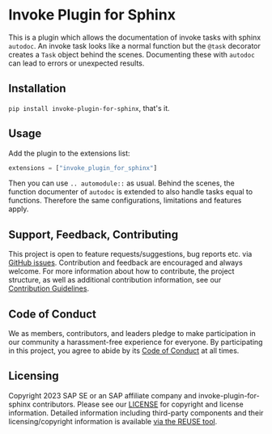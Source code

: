 # Invoke Plugin for Sphinx
This is a plugin which allows the documentation of invoke tasks with sphinx `autodoc`.
An invoke task looks like a normal function but the `@task` decorator creates a `Task` object behind the scenes.
Documenting these with `autodoc` can lead to errors or unexpected results.

## Installation
`pip install invoke-plugin-for-sphinx`, that's it.

## Usage
Add the plugin to the extensions list:

```py
extensions = ["invoke_plugin_for_sphinx"]
```

Then you can use `.. automodule::` as usual.
Behind the scenes, the function documenter of `autodoc` is extended to also handle tasks equal to functions.
Therefore the same configurations, limitations and features apply.

## Support, Feedback, Contributing

This project is open to feature requests/suggestions, bug reports etc. via [GitHub issues](https://github.com/SAP/invoke-plugin-for-sphinx/issues). Contribution and feedback are encouraged and always welcome. For more information about how to contribute, the project structure, as well as additional contribution information, see our [Contribution Guidelines](CONTRIBUTING.md).

## Code of Conduct

We as members, contributors, and leaders pledge to make participation in our community a harassment-free experience for everyone. By participating in this project, you agree to abide by its [Code of Conduct](CODE_OF_CONDUCT.md) at all times.

## Licensing

Copyright 2023 SAP SE or an SAP affiliate company and invoke-plugin-for-sphinx contributors. Please see our [LICENSE](LICENSE) for copyright and license information. Detailed information including third-party components and their licensing/copyright information is available [via the REUSE tool](https://api.reuse.software/info/github.com/SAP/invoke-plugin-for-sphinx).
